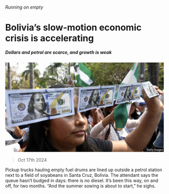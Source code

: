 ###### Running on empty

# Bolivia’s slow-motion economic crisis is accelerating 

##### Dollars and petrol are scarce, and growth is weak 

![image](images/20241019_AMP503.jpg) 

> Oct 17th 2024 

Pickup trucks hauling empty fuel drums are lined up outside a petrol station next to a field of soyabeans in Santa Cruz, Bolivia. The attendant says the queue hasn’t budged in days: there is no diesel. It’s been this way, on and off, for two months. “And the summer sowing is about to start,” he sighs.

